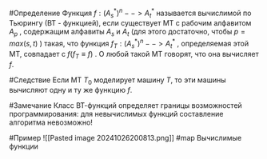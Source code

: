 #Определение Функция $f: (A_{s}^*)^n --> A_{t}^*$ называется вычислимой по Тьюрингу (ВТ - функцией), если существует МТ с рабочим алфавитом $A_{p}$ , содержащим алфавиты $A_{s}$ и $A_{t}$ (для этого достаточно, чтобы $p = max(s, t)$ ) такая, что функция $f_{T} :(A_{s}^*)^n --> A_{t}^*$ , определяемая этой МТ, совпадает с $f (f_{T} ≡ f)$ . О любой такой МТ говорят, что она вычисляет $f$.

#Следствие  Если МТ $T_{0}$ моделирует машину $T$, то эти машины вычисляют одну и ту же функцию $f$.

#Замечание  Класс  ВТ-функций определяет границы возможностей программирования: для невычислимых функций составление алгоритма невозможно!

#Пример ![[Pasted image 20241026200813.png]]
#map Вычислимые функции
